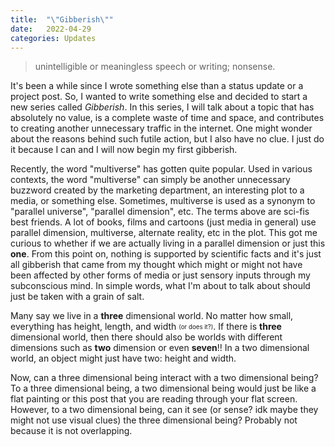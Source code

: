 ```yaml
---
title:  "\"Gibberish\""
date:   2022-04-29
categories: Updates
---
```


> unintelligible or meaningless speech or writing; nonsense.

It's been a while since I wrote something else than a status update or a project post.
So, I wanted to write something else and decided to start a new series called *Gibberish*.
In this series, I will talk about a topic that has absolutely no value, is a complete waste of time and space, and contributes to creating another unnecessary traffic in the internet.
One might wonder about the reasons behind such futile action, but I also have no clue.
I just do it because I can and I will now begin my first gibberish.

Recently, the word "multiverse" has gotten quite popular.
Used in various contexts, the word "multiverse" can simply be another unnecessary buzzword created by the marketing department, an interesting plot to a media, or something else.
Sometimes, multiverse is used as a synonym to "parallel universe", "parallel dimension", etc.
The terms above are sci-fis best friends.
A lot of books, films and cartoons (just media in general) use parallel dimension, multiverse, alternate reality, etc in the plot.
This got me curious to whether if we are actually living in a parallel dimension or just this **one**.
From this point on, nothing is supported by scientific facts and it's just all gibberish that came from my thought which might or might not have been affected by other forms of media or just sensory inputs through my subconscious mind.
In simple words, what I'm about to talk about should just be taken with a grain of salt.

Many say we live in a **three** dimensional world.
No matter how small, everything has height, length, and width <sub><sup>(or does it?)</sup></sub>.
If there is **three** dimensional world, then there should also be worlds with different dimensions such as **two** dimension or even **seven**!!
In a two dimensional world, an object might just have two: height and width.

Now, can a three dimensional being interact with a two dimensional being?
To a three dimensional being, a two dimensional being would just be like a flat painting or this post that you are reading through your flat screen.
However, to a two dimensional being, can it see (or sense? idk maybe they might not use visual clues) the three dimensional being?
Probably not because it is not overlapping.

